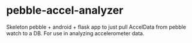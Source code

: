 pebble-accel-analyzer
=====================

Skeleton pebble + android + flask app to just pull AccelData from pebble watch to a DB.  For use in analyzing accelerometer data.
